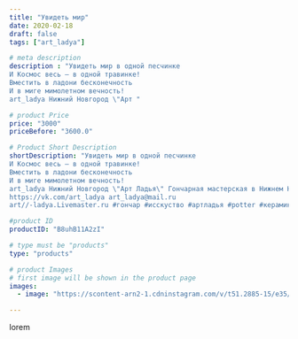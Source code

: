 ```yaml
---
title: "Увидеть мир"
date: 2020-02-18
draft: false
tags: ["art_ladya"]

# meta description
description : "Увидеть мир в одной песчинке 
И Космос весь — в одной травинке! 
Вместить в ладони бесконечность 
И в миге мимолетном вечность!
art_ladya Нижний Новгород \"Арт "

# product Price
price: "3000"
priceBefore: "3600.0"

# Product Short Description
shortDescription: "Увидеть мир в одной песчинке 
И Космос весь — в одной травинке! 
Вместить в ладони бесконечность 
И в миге мимолетном вечность!
art_ladya Нижний Новгород \"Арт Ладья\" Гончарная мастерская в Нижнем Новгороде. Изготовление керамики и мастер//-классы по обучению. 
https://vk.com/art_ladya art_ladya@mail.ru 
art//-ladya.Livemaster.ru #гончар #исскуство #артладья #potter #керамикадляинтерьера #керамикаручнаяработа #гончарнаямастерская #керамиканазаказ #handmade #посудаизглины #керамика #гончарнаяпосуда #эксклюзивнаякерамика #dishes #decor #ceramicar #nntoday #claygoods #фестиваль #earthenware #ceramic #design #artladya #мастеркласс #нижнийновгород #ceramicart #обучение #гончарныйкруг #clay #авторскаякерамика"

#product ID
productID: "B8uhB11A2zI"

# type must be "products"
type: "products"

# product Images
# first image will be shown in the product page
images:
  - image: "https://scontent-arn2-1.cdninstagram.com/v/t51.2885-15/e35/s1080x1080/84729434_185787732674145_5881817509875212344_n.jpg?tp=1&_nc_ht=scontent-arn2-1.cdninstagram.com&_nc_cat=109&_nc_ohc=JgEErqTh4GQAX8p-U9W&ccb=7-4&oh=da15c98e53d792d0f780ef5a67462962&oe=6084F306&_nc_sid=86f79a&ig_cache_key=MjI0Njg3ODUyNjE1NjUzMjkzNg%3D%3D.2-ccb7-4"

---
```

lorem
